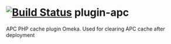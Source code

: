 [![Build Status](https://travis-ci.org/libis/plugin-apc.png)](https://travis-ci.org/libis/plugin-apc)
plugin-apc
==========

APC PHP cache plugin Omeka. Used for clearing APC cache after deployment